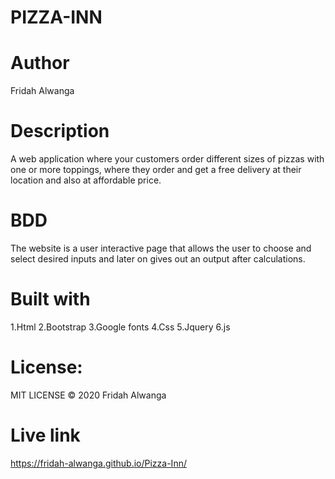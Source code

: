# PIZZA-INN
# Author
Fridah Alwanga
# Description
A web application where your customers order different sizes of pizzas with one or more toppings, where they order and get a free delivery at their location and also at affordable price.
# BDD
The website is a user interactive page that allows the user to choose and select desired inputs and later on gives out an output after calculations.
# Built with
1.Html
2.Bootstrap
3.Google fonts
4.Css
5.Jquery
6.js
# License:
MIT LICENSE © 2020 Fridah Alwanga
# Live link
 https://fridah-alwanga.github.io/Pizza-Inn/
